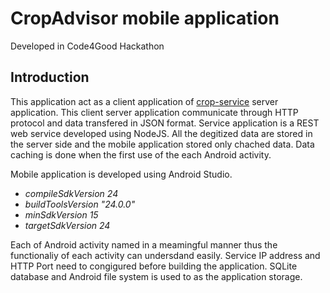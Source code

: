 # CropAdvisor mobile application
Developed in Code4Good Hackathon

## Introduction
This application act as a client application of [crop-service](https://github.com/Prasadct/crop-service) server application. This client server application communicate through HTTP protocol and data transfered in JSON format. Service application is a REST web service developed using NodeJS. All the degitized data are stored in the server side and the mobile application stored only chached data. Data caching is done when the first use of the each Android activity.

Mobile application is developed using Android Studio. 
 - _compileSdkVersion 24_   
 - _buildToolsVersion "24.0.0"_
 - _minSdkVersion 15_
 - _targetSdkVersion 24_

Each of Android activity named in a meamingful manner thus the functionaliy of each activity can undersdand easily.
Service IP address and HTTP Port need to congigured before building the application. SQLite database and Android file system is used to as the application storage. 
